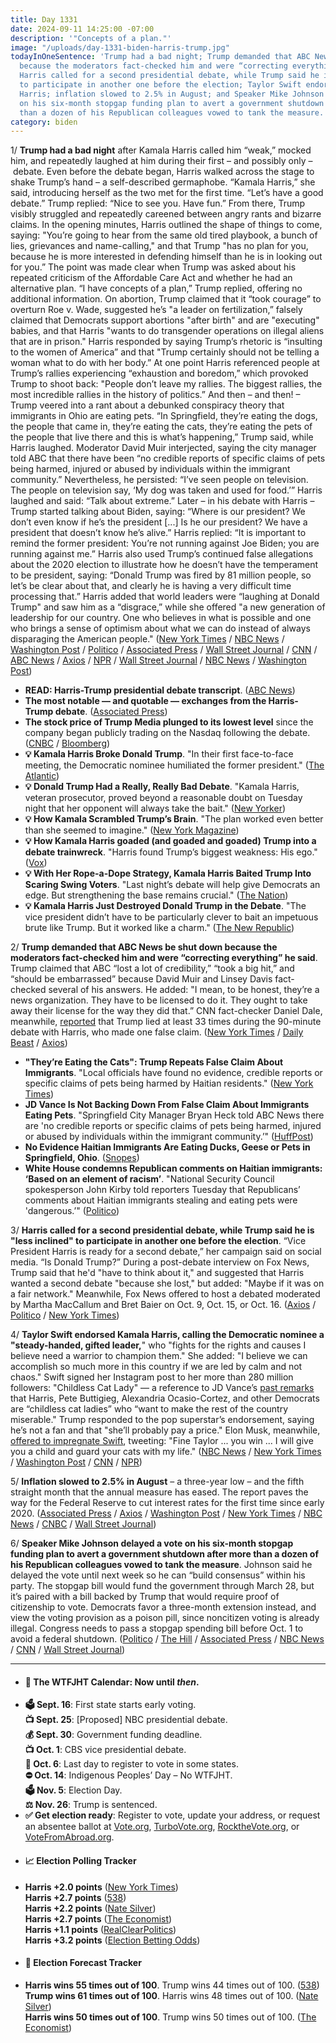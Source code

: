 ```yaml
---
title: Day 1331
date: 2024-09-11 14:25:00 -07:00
description: '"Concepts of a plan."'
image: "/uploads/day-1331-biden-harris-trump.jpg"
todayInOneSentence: 'Trump had a bad night; Trump demanded that ABC News be shut down
  because the moderators fact-checked him and were “correcting everything” he said;
  Harris called for a second presidential debate, while Trump said he is "less inclined"
  to participate in another one before the election; Taylor Swift endorsed Kamala
  Harris; inflation slowed to 2.5% in August; and Speaker Mike Johnson delayed a vote
  on his six-month stopgap funding plan to avert a government shutdown after more
  than a dozen of his Republican colleagues vowed to tank the measure. '
category: biden
---
```


1/ **Trump had a bad night** after Kamala Harris called him “weak,” mocked him, and repeatedly laughed at him during their first – and possibly only – debate. Even before the debate began, Harris walked across the stage to shake Trump’s hand – a self-described germaphobe. “Kamala Harris,” she said, introducing herself as the two met for the first time. “Let’s have a good debate.” Trump replied: “Nice to see you. Have fun.” From there, Trump visibly struggled and repeatedly careened between angry rants and bizarre claims. In the opening minutes, Harris outlined the shape of things to come, saying: "You’re going to hear from the same old tired playbook, a bunch of lies, grievances and name-calling," and that Trump "has no plan for you, because he is more interested in defending himself than he is in looking out for you.” The point was made clear when Trump was asked about his repeated criticism of the Affordable Care Act and whether he had an alternative plan. “I have concepts of a plan,” Trump replied, offering no additional information. On abortion, Trump claimed that it “took courage” to overturn Roe v. Wade, suggested he’s "a leader on fertilization,” falsely claimed that Democrats support abortions "after birth" and are "executing" babies, and that Harris "wants to do transgender operations on illegal aliens that are in prison." Harris responded by saying Trump’s rhetoric is “insulting to the women of America” and that "Trump certainly should not be telling a woman what to do with her body.” At one point Harris referenced people at Trump’s rallies experiencing “exhaustion and boredom,” which provoked Trump to shoot back: "People don’t leave my rallies. The biggest rallies, the most incredible rallies in the history of politics.” And then – and then! – Trump veered into a rant about a debunked conspiracy theory that immigrants in Ohio are eating pets. “In Springfield, they’re eating the dogs, the people that came in, they’re eating the cats, they’re eating the pets of the people that live there and this is what’s happening,” Trump said, while Harris laughed. Moderator David Muir interjected, saying the city manager told ABC that there have been “no credible reports of specific claims of pets being harmed, injured or abused by individuals within the immigrant community.” Nevertheless, he persisted: “I’ve seen people on television. The people on television say, ‘My dog was taken and used for food.’” Harris laughed and said: “Talk about extreme.” Later – in his debate with Harris – Trump started talking about Biden, saying: “Where is our president? We don’t even know if he’s the president [...] Is he our president? We have a president that doesn’t know he’s alive.” Harris replied: “It is important to remind the former president: You’re not running against Joe Biden; you are running against me.” Harris also used Trump’s continued false allegations about the 2020 election to illustrate how he doesn’t have the temperament to be president, saying: “Donald Trump was fired by 81 million people, so let’s be clear about that, and clearly he is having a very difficult time processing that.” Harris added that world leaders were “laughing at Donald Trump" and saw him as a “disgrace,” while she offered "a new generation of leadership for our country. One who believes in what is possible and one who brings a sense of optimism about what we can do instead of always disparaging the American people." ([New York Times](https://www.nytimes.com/2024/09/11/us/politics/trump-harris-debate-takeaways.html) / [NBC News](https://www.nbcnews.com/politics/2024-election/presidential-debate-takeaways-trump-harris-rcna169060) / [Washington Post](https://www.washingtonpost.com/politics/2024/09/11/presidential-debate-takeaways/) / [Politico](https://www.politico.com/news/2024/09/10/harris-trump-debate-taunts-analysis-00178517) / [Associated Press](https://apnews.com/article/debate-president-trump-harris-takeaways-b648ff0b9baf10d4625548e815d7cfe3) / [Wall Street Journal](https://www.wsj.com/politics/policy/five-debate-moments-that-mattered-most-58a1c307) / [CNN](https://www.cnn.com/2024/09/10/politics/debate-takeaways-trump-harris/index.html) / [ABC News](https://abcnews.go.com/Politics/harris-trump-abc-news-debate-key-takeaways-fierce/story?id=113566351) / [Axios](https://www.axios.com/2024/09/11/trump-harris-debate-takeaways) / [NPR](https://www.npr.org/2024/09/11/g-s1-22023/debate-harris-trump-takeaways) / [Wall Street Journal](https://www.wsj.com/politics/elections/trump-and-harris-meet-for-high-stakes-presidential-debate-ae8719e7) / [NBC News](https://www.nbcnews.com/politics/2024-election/harris-rattles-angry-trump-debate-both-candidates-seek-mantle-change-rcna169058) / [Washington Post](https://www.washingtonpost.com/politics/2024/09/10/harris-trump-presidential-debate/))

* **READ: Harris-Trump presidential debate transcript**. ([ABC News](https://abcnews.go.com/Politics/harris-trump-presidential-debate-transcript/story?id=113560542))
* **The most notable — and quotable — exchanges from the Harris-Trump debate**. ([Associated Press](https://apnews.com/article/debate-trump-harris-quotes-920ecd0f3036a7f5e8a37ab774859fda))
* **The stock price of Trump Media plunged to its lowest level** since the company began publicly trading on the Nasdaq following the debate. ([CNBC](https://www.cnbc.com/2024/09/11/djt-trump-media-stock-debate-harris.html) / [Bloomberg](https://www.bloomberg.com/news/articles/2024-09-11/trump-media-shares-slide-after-debate-as-lockup-expiry-looms))
* **💡 Kamala Harris Broke Donald Trump**. "In their first face-to-face meeting, the Democratic nominee humiliated the former president." ([The Atlantic](https://www.theatlantic.com/politics/archive/2024/09/kamala-harris-broke-donald-trump/679780/))
* **💡 Donald Trump Had a Really, Really Bad Debate**. "Kamala Harris, veteran prosecutor, proved beyond a reasonable doubt on Tuesday night that her opponent will always take the bait." ([New Yorker](https://www.newyorker.com/news/the-lede/donald-trump-had-a-really-really-bad-debate))
* **💡 How Kamala Scrambled Trump’s Brain**. "The plan worked even better than she seemed to imagine." ([New York Magazine](https://nymag.com/intelligencer/article/trump-harris-debate-scramble.html))
* **💡 How Kamala Harris goaded (and goaded and goaded) Trump into a debate trainwreck**. "Harris found Trump’s biggest weakness: His ego." ([Vox](https://www.vox.com/politics/370942/harris-trump-debate-who-won-bait-kamala-donald))
* **💡 With Her Rope-a-Dope Strategy, Kamala Harris Baited Trump Into Scaring Swing Voters**. "Last night’s debate will help give Democrats an edge. But strengthening the base remains crucial." ([The Nation](https://www.thenation.com/article/politics/trump-harris-debate-bait-strategy/))
* **💡 Kamala Harris Just Destroyed Donald Trump in the Debate**. "The vice president didn’t have to be particularly clever to bait an impetuous brute like Trump. But it worked like a charm." ([The New Republic](https://newrepublic.com/article/185844/kamala-harris-destroyed-donald-trump-debate))

2/ **Trump demanded that ABC News be shut down because the moderators fact-checked him and were “correcting everything” he said**. Trump claimed that ABC “lost a lot of credibility,” “took a big hit,” and “should be embarrassed” because David Muir and Linsey Davis fact-checked several of his answers. He added: "I mean, to be honest, they’re a news organization. They have to be licensed to do it. They ought to take away their license for the way they did that.” CNN fact-checker Daniel Dale, meanwhile, [reported](https://www.thedailybeast.com/cnn-fact-checks-staggeringly-dishonest-donald-trump-debate-circus) that Trump lied at least 33 times during the 90-minute debate with Harris, who made one false claim. ([New York Times](https://www.nytimes.com/2024/09/11/us/politics/trump-debate-abc-fox-news.html) / [Daily Beast](https://www.thedailybeast.com/trump-demands-abc-be-shut-down-for-daring-to-fact-check-debate) / [Axios](https://www.axios.com/2024/09/11/conservatives-cry-foul-as-abc-fact-checks-debate))

* **"They’re Eating the Cats": Trump Repeats False Claim About Immigrants**. "Local officials have found no evidence, credible reports or specific claims of pets being harmed by Haitian residents." ([New York Times](https://www.nytimes.com/2024/09/10/us/politics/trump-debate-immigrants-pets.html))
* **JD Vance Is Not Backing Down From False Claim About Immigrants Eating Pets**. "Springfield City Manager Bryan Heck told ABC News there are 'no credible reports or specific claims of pets being harmed, injured or abused by individuals within the immigrant community.’" ([HuffPost](https://www.huffpost.com/entry/jd-vance-trump-lies-haitian-immigrants_n_66e1a5f8e4b0076429392280))
* **No Evidence Haitian Immigrants Are Eating Ducks, Geese or Pets in Springfield, Ohio**. ([Snopes](https://www.snopes.com/fact-check/cats-ducks-haitians-springfield/))
* **White House condemns Republican comments on Haitian immigrants: ‘Based on an element of racism’**. "National Security Council spokesperson John Kirby told reporters Tuesday that Republicans’ comments about Haitian immigrants stealing and eating pets were 'dangerous.’" ([Politico](https://www.politico.com/news/2024/09/10/white-house-republican-comments-haitian-immigrants-00178341))

3/ **Harris called for a second presidential debate, while Trump said he is "less inclined" to participate in another one before the election**. “Vice President Harris is ready for a second debate,” her campaign said on social media. “Is Donald Trump?” During a post-debate interview on Fox News, Trump said that he'd "have to think about it," and suggested that Harris wanted a second debate "because she lost," but added: "Maybe if it was on a fair network." Meanwhile, Fox News offered to host a debated moderated by Martha MacCallum and Bret Baier on Oct. 9, Oct. 15, or Oct. 16. ([Axios](https://www.axios.com/2024/09/11/harris-campaign-trump-second-presidential-debate-call) / [Politico](https://www.politico.com/news/2024/09/11/trump-debate-winner-fox-00178611) / [New York Times](https://www.nytimes.com/2024/09/11/us/politics/trump-harris-second-presidential-debate.html))

4/ **Taylor Swift endorsed Kamala Harris, calling the Democratic nominee a "steady-handed, gifted leader,**" who "fights for the rights and causes I believe need a warrior to champion them." She added: "I believe we can accomplish so much more in this country if we are led by calm and not chaos." Swift signed her Instagram post to her more than 280 million followers: "Childless Cat Lady" — a reference to JD Vance’s [past remarks](https://whatthefuckjusthappenedtoday.com/2024/07/25/day-1283/#3-jd-vance-once-argued-that-kamala-h) that Harris, Pete Buttigieg, Alexandria Ocasio-Cortez, and other Democrats are “childless cat ladies” who “want to make the rest of the country miserable." Trump responded to the pop superstar’s endorsement, saying he’s not a fan and that "she’ll probably pay a price." Elon Musk, meanwhile, [offered to impregnate Swift](https://www.thedailybeast.com/elon-musk-breaks-debate-silence-with-bizarre-offer-to-impregnate-taylor-swift), tweeting: "Fine Taylor ... you win ... I will give you a child and guard your cats with my life." ([NBC News](https://www.nbcnews.com/politics/2024-election/taylor-swift-endorses-kamala-harris-rcna170547) / [New York Times](https://www.nytimes.com/2024/09/10/us/taylor-swift-endorses-kamala-harris.html) / [Washington Post](https://www.washingtonpost.com/entertainment/2024/09/10/taylor-swift-endorsement-kamala-harris-president-2024/) / [CNN](https://www.cnn.com/2024/09/10/entertainment/taylor-swift-endorsement-kamala-harris/) / [NPR](https://www.npr.org/2024/09/10/nx-s1-5107976/taylor-swift-instagram-endorse-kamala-harris))

5/ **Inflation slowed to 2.5% in August** – a three-year low – and the fifth straight month that the annual measure has eased. The report paves the way for the Federal Reserve to cut interest rates for the first time since early 2020. ([Associated Press](https://apnews.com/article/inflation-prices-interest-rates-economy-federal-reserve-bb1f4cfeede550c6c82fd78e2ea537a5) / [Axios](https://www.axios.com/2024/09/11/cpi-report-august-inflation-fed-interest-rate-cuts) / [Washington Post](https://www.washingtonpost.com/business/2024/09/11/cpi-inflation-fed-rates/) / [New York Times](https://www.nytimes.com/2024/09/11/business/cpi-inflation-august.html) / [NBC News](https://www.nbcnews.com/business/economy/inflation-august-2024-economic-outlook-us-interest-rate-cuts-rcna170207) / [CNBC](https://www.cnbc.com/2024/09/11/cpi-inflation-report-august-2024-.html) / [Wall Street Journal](https://www.wsj.com/economy/inflation-august-cpi-report-interest-rate-d8c8c65a))

6/ **Speaker Mike Johnson delayed a vote on his six-month stopgap funding plan to avert a government shutdown after more than a dozen of his Republican colleagues vowed to tank the measure**. Johnson said he delayed the vote until next week so he can “build consensus” within his party. The stopgap bill would fund the government through March 28, but it’s paired with a bill backed by Trump that would require proof of citizenship to vote. Democrats favor a three-month extension instead, and view the voting provision as a poison pill, since noncitizen voting is already illegal. Congress needs to pass a stopgap spending bill before Oct. 1 to avoid a federal shutdown. ([Politico](https://www.politico.com/live-updates/2024/09/11/congress/johnson-delays-on-spending-plan-00178644) / [The Hill](https://thehill.com/homenews/house/4874255-mike-johnson-stopgap-funding-plan-opposition/) / [Associated Press](https://apnews.com/article/government-shutdown-mike-johnson-house-voting-citizenship-b2b20d38dbb0fcf3390a97eb1cc29418) / [NBC News](https://www.nbcnews.com/politics/congress/house-republicans-vote-trump-backed-plan-avoid-shutdown-defections-rcna170592) / [CNN](https://www.cnn.com/2024/09/11/politics/gop-funding-push-house-vote/index.html) / [Wall Street Journal](https://www.wsj.com/politics/policy/gop-objections-force-johnson-to-pull-bill-keeping-government-open-842f0dbb))

---

* #### 📅 The WTFJHT Calendar: Now until *then*. 
* **🗳️ Sept. 16**: First state starts early voting. \
**📺 Sept. 25**: [Proposed] NBC presidential debate. \
**💰 Sept. 30**: Government funding deadline. \
**📺 Oct. 1**: CBS vice presidential debate. \
**📆 Oct. 6**: Last day to register to vote in some states. \
**⛔️ Oct. 14**: Indigenous Peoples’ Day – No WTFJHT. \
**🗳️ Nov. 5**: Election Day. \
**⚖️ Nov. 26**: Trump is sentenced. 
* **✅ Get election ready**: Register to vote, update your address, or request an absentee ballot at [Vote.org](https://www.vote.org/), [TurboVote.org](https://turbovote.org/), [RocktheVote.org](https://www.rockthevote.org/), or [VoteFromAbroad.org](https://www.votefromabroad.org/).
* #### 📈 Election Polling Tracker
* **Harris +2.0 points** ([New York Times](https://www.nytimes.com/interactive/2024/us/elections/polls-president.html)) \
**Harris +2.7 points** ([538](https://projects.fivethirtyeight.com/polls/president-general/2024/national/)) \
**Harris +2.2 points** ([Nate Silver](https://www.natesilver.net/p/nate-silver-2024-president-election-polls-model)) \
**Harris +2.7 points** ([The Economist](https://www.economist.com/interactive/us-2024-election/trump-harris-polls)) \
**Harris +1.1 points** ([RealClearPolitics](https://www.realclearpolling.com/polls/president/general/2024/trump-vs-harris)) \
**Harris +3.2 points** ([Election Betting Odds](https://www.electionbettingodds.com/))
* #### 🔮 Election Forecast Tracker
* **Harris wins 55 times out of 100**. Trump wins 44 times out of 100. ([538](https://projects.fivethirtyeight.com/2024-election-forecast/)) \
**Trump wins 61 times out of 100**. Harris wins 48 times out of 100. ([Nate Silver](https://www.natesilver.net/p/nate-silver-2024-president-election-polls-model)) \
**Harris wins 50 times out of 100**. Trump wins 50 times out of 100. ([The Economist](https://www.economist.com/interactive/us-2024-election/prediction-model/president/))

